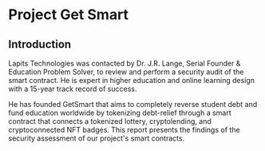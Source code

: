 # Project Get Smart

## Introduction
Lapits Technologies was contacted by Dr. J.R. Lange, Serial Founder & Education Problem Solver, to review and perform a security audit of the smart contract. He is expert in higher education and online learning design with a 15-year track record of success.

He has founded GetSmart that aims to completely reverse student debt and fund education worldwide by tokenizing debt-relief through a smart contract that connects a tokenized lottery, cryptolending, and cryptoconnected NFT badges. This report presents the findings of the security assessment of our project's smart contracts. 
